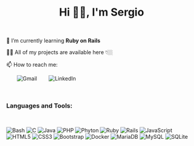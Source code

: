 <h1 align="center">Hi 👋🏼, I'm Sergio</h1>

<br>

🌱 I’m currently learning **Ruby on Rails**

👨‍💻 All of my projects are available here 👇🏼

📫 How to reach me:

&nbsp;&nbsp;&nbsp;&nbsp;&nbsp;&nbsp;
![Gmail](https://img.shields.io/badge/Gmail-EA4335?style=for-the-badge&logo=Gmail&labelColor=22272e)
&nbsp;&nbsp;&nbsp;&nbsp;&nbsp;&nbsp;
![LinkedIn](https://img.shields.io/badge/LinkedIn-0A66C2?style=for-the-badge&logo=LinkedIn&labelColor=22272e&logoColor=0A66C2)

<br>

<h3 align="left">Languages and Tools:</h3>

<br>

![Bash](https://img.shields.io/badge/Bash-4EAA25?style=for-the-badge&logo=GNUBash&labelColor=22272e)
![C](https://img.shields.io/badge/C-A8B9CC?style=for-the-badge&logo=C&labelColor=22272e)
![Java](https://img.shields.io/badge/Java-F80000?style=for-the-badge&logo=Oracle&labelColor=22272e&logoColor=F80000)
![PHP](https://img.shields.io/badge/PHP-777BB4?style=for-the-badge&logo=PHP&labelColor=22272e)
![Phyton](https://img.shields.io/badge/Python-3776AB?style=for-the-badge&logo=Python&labelColor=22272e)
![Ruby](https://img.shields.io/badge/Ruby-CC342D?style=for-the-badge&logo=Ruby&labelColor=22272e&logoColor=CC342D)
![Rails](https://img.shields.io/badge/Rails-CC0000?style=for-the-badge&logo=RubyonRails&labelColor=22272e&logoColor=CC0000)
![JavaScript](https://img.shields.io/badge/JavaScript-F7DF1E?style=for-the-badge&logo=JavaScript&labelColor=22272e)
![HTML5](https://img.shields.io/badge/HTML5-E34F26?style=for-the-badge&logo=HTML5&labelColor=22272e)
![CSS3](https://img.shields.io/badge/CSS3-1572B6?style=for-the-badge&logo=CSS3&labelColor=22272e&logoColor=1572B6)
![Bootstrap](https://img.shields.io/badge/Bootstrap-7952B3?style=for-the-badge&logo=Bootstrap&labelColor=22272e)
![Docker](https://img.shields.io/badge/Docker-2496ED?style=for-the-badge&logo=Docker&labelColor=22272e)
![MariaDB](https://img.shields.io/badge/MariaDB-003545?style=for-the-badge&logo=MariaDB&labelColor=22272e&logoColor=003545)
![MySQL](https://img.shields.io/badge/MySQL-4479A1?style=for-the-badge&logo=MySQL&labelColor=22272e)
![SQLite](https://img.shields.io/badge/SQLite-003B57?style=for-the-badge&logo=SQLite&labelColor=22272e&logoColor=003B57)
